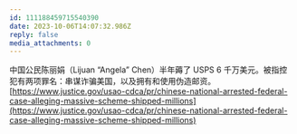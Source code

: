 ```yaml
---
id: 111188459715540390
date: 2023-10-06T14:07:32.986Z
reply: false
media_attachments: 0
---
```


中国公民陈丽娟（Lijuan “Angela” Chen）半年薅了 USPS 6 千万美元。被指控犯有两项罪名：串谋诈骗美国，以及拥有和使用伪造邮资。  
[https://www.justice.gov/usao-cdca/pr/chinese-national-arrested-federal-case-alleging-massive-scheme-shipped-millions](https://www.justice.gov/usao-cdca/pr/chinese-national-arrested-federal-case-alleging-massive-scheme-shipped-millions)


